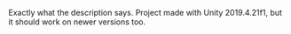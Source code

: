 Exactly what the description says. Project made with Unity 2019.4.21f1, but it should work on newer versions too.
